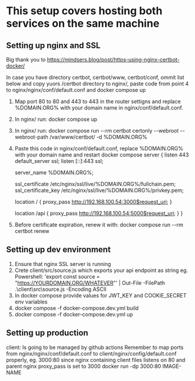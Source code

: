 # This setup covers hosting both services on the same machine

## Setting up nginx and SSL
Big thank you to https://mindsers.blog/post/https-using-nginx-certbot-docker/

In case you have directory certbot, certbot/www, certbot/conf, ommit list below and copy yuors /certbot directory to nginx/, paste code from point 4 to nginx/nginx/conf/default.conf and docker compose up

1. Map port 80 to 80 and 443 to 443 in the router settigns and replace %DOMAIN.ORG% with your domain name in nginx/conf/default.conf.
2. In nginx/ run: docker compose up
3. In nginx/ run: docker compose run --rm certbot certonly --webroot --webroot-path /var/www/certbot/ -d %DOMAIN.ORG%
4. Paste this code in nginx/conf/default.conf, replace %DOMAIN.ORG% with your domain name and restart docker compose
server {
    listen 443 default_server ssl;
    listen [::]:443 ssl;

    server_name %DOMAIN.ORG%;

    ssl_certificate /etc/nginx/ssl/live/%DOMAIN.ORG%/fullchain.pem;
    ssl_certificate_key /etc/nginx/ssl/live/%DOMAIN.ORG%/privkey.pem;
    
    location / {
        proxy_pass http://192.168.100.54:3000$request_uri;
    }

    location /api {
        proxy_pass http://192.168.100.54:5000$request_uri;
    }
}
5. Before certificate expiration, renew it with: docker compose run --rm certbot renew

## Setting up dev environment
1. Ensure that nginx SSL server is running
2. Crete client/src/source.js which exports your api endpoint as string eg.
Powershell: 'export const source = "https://YOURDOMAIN.ORG/WHATEVER"' | Out-File -FilePath .\client\src\source.js -Encoding ASCII
3. In docker compose provide values for JWT_KEY and COOKIE_SECRET env variables
4. docker compose -f docker-compose.dev.yml build
5. docker compose -f docker-compose.dev.yml up

## Setting up production
client: 
Is going to be managed by github actions
Remember to map ports from nginx/nginx/conf/default.conf to client/nginx/config/default.conf properly, eg. 3000:80 since nginx containing client files listens on 80 and parent nginx proxy_pass is set to 3000
docker run -dp 3000:80 IMAGE-NAME
